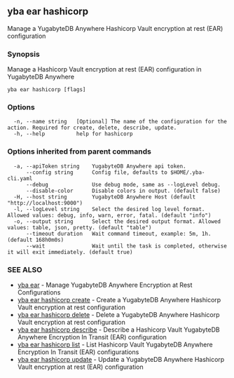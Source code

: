 ## yba ear hashicorp

Manage a YugabyteDB Anywhere Hashicorp Vault encryption at rest (EAR) configuration

### Synopsis

Manage a Hashicorp Vault encryption at rest (EAR) configuration in YugabyteDB Anywhere

```
yba ear hashicorp [flags]
```

### Options

```
  -n, --name string   [Optional] The name of the configuration for the action. Required for create, delete, describe, update.
  -h, --help          help for hashicorp
```

### Options inherited from parent commands

```
  -a, --apiToken string    YugabyteDB Anywhere api token.
      --config string      Config file, defaults to $HOME/.yba-cli.yaml
      --debug              Use debug mode, same as --logLevel debug.
      --disable-color      Disable colors in output. (default false)
  -H, --host string        YugabyteDB Anywhere Host (default "http://localhost:9000")
  -l, --logLevel string    Select the desired log level format. Allowed values: debug, info, warn, error, fatal. (default "info")
  -o, --output string      Select the desired output format. Allowed values: table, json, pretty. (default "table")
      --timeout duration   Wait command timeout, example: 5m, 1h. (default 168h0m0s)
      --wait               Wait until the task is completed, otherwise it will exit immediately. (default true)
```

### SEE ALSO

* [yba ear](yba_ear.md)	 - Manage YugabyteDB Anywhere Encryption at Rest Configurations
* [yba ear hashicorp create](yba_ear_hashicorp_create.md)	 - Create a YugabyteDB Anywhere Hashicorp Vault encryption at rest configuration
* [yba ear hashicorp delete](yba_ear_hashicorp_delete.md)	 - Delete a YugabyteDB Anywhere Hashicorp Vault encryption at rest configuration
* [yba ear hashicorp describe](yba_ear_hashicorp_describe.md)	 - Describe a Hashicorp Vault YugabyteDB Anywhere Encryption In Transit (EAR) configuration
* [yba ear hashicorp list](yba_ear_hashicorp_list.md)	 - List Hashicorp Vault YugabyteDB Anywhere Encryption In Transit (EAR) configurations
* [yba ear hashicorp update](yba_ear_hashicorp_update.md)	 - Update a YugabyteDB Anywhere Hashicorp Vault encryption at rest (EAR) configuration

